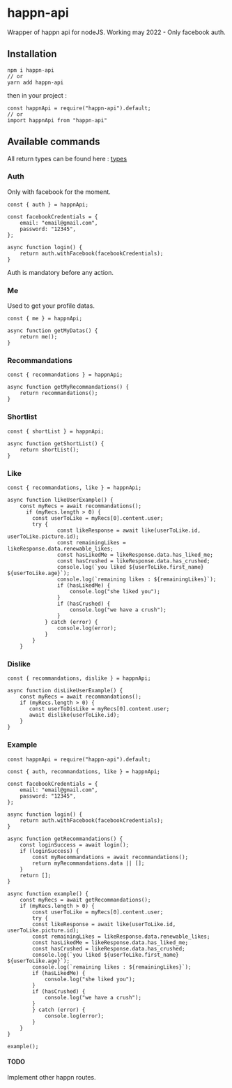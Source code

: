 # happn-api

Wrapper of happn api for nodeJS.
Working may 2022 - Only facebook auth.

## Installation

    npm i happn-api
    // or
    yarn add happn-api

then in your project :

    const happnApi = require("happn-api").default;
    // or
    import happnApi from "happn-api"

## Available commands

All return types can be found here : [types](https://github.com/christophe77/happn-api/tree/master/src/types)

### Auth

Only with facebook for the moment.

    const { auth } = happnApi;

    const facebookCredentials = {
        email: "email@gmail.com",
        password: "12345",
    };

    async function login() {
        return auth.withFacebook(facebookCredentials);
    }

Auth is mandatory before any action.

### Me

Used to get your profile datas.

    const { me } = happnApi;

    async function getMyDatas() {
        return me();
    }

### Recommandations

    const { recommandations } = happnApi;

    async function getMyRecommandations() {
        return recommandations();
    }

### Shortlist

    const { shortList } = happnApi;

    async function getShortList() {
        return shortList();
    }

### Like

    const { recommandations, like } = happnApi;

    async function likeUserExample() {
        const myRecs = await recommandations();
          if (myRecs.length > 0) {
            const userToLike = myRecs[0].content.user;
            try {
                    const likeResponse = await like(userToLike.id, userToLike.picture.id);
                    const remainingLikes = likeResponse.data.renewable_likes;
                    const hasLikedMe = likeResponse.data.has_liked_me;
                    const hasCrushed = likeResponse.data.has_crushed;
                    console.log(`you liked ${userToLike.first_name} ${userToLike.age}`);
                    console.log(`remaining likes : ${remainingLikes}`);
                    if (hasLikedMe) {
                        console.log("she liked you");
                    }
                    if (hasCrushed) {
                        console.log("we have a crush");
                    }
                } catch (error) {
                    console.log(error);
                }
            }
        }

### Dislike

    const { recommandations, dislike } = happnApi;

    async function disLikeUserExample() {
        const myRecs = await recommandations();
        if (myRecs.length > 0) {
           const userToDisLike = myRecs[0].content.user;
           await dislike(userToLike.id);
        }
    }

### Example

    const happnApi = require("happn-api").default;

    const { auth, recommandations, like } = happnApi;

    const facebookCredentials = {
        email: "email@gmail.com",
        password: "12345",
    };

    async function login() {
        return auth.withFacebook(facebookCredentials);
    }

    async function getRecommandations() {
        const loginSuccess = await login();
        if (loginSuccess) {
            const myRecommandations = await recommandations();
            return myRecommandations.data || [];
        }
        return [];
    }

    async function example() {
        const myRecs = await getRecommandations();
        if (myRecs.length > 0) {
            const userToLike = myRecs[0].content.user;
            try {
            const likeResponse = await like(userToLike.id, userToLike.picture.id);
            const remainingLikes = likeResponse.data.renewable_likes;
            const hasLikedMe = likeResponse.data.has_liked_me;
            const hasCrushed = likeResponse.data.has_crushed;
            console.log(`you liked ${userToLike.first_name} ${userToLike.age}`);
            console.log(`remaining likes : ${remainingLikes}`);
            if (hasLikedMe) {
                console.log("she liked you");
            }
            if (hasCrushed) {
                console.log("we have a crush");
            }
            } catch (error) {
                console.log(error);
            }
        }
    }

    example();

#### TODO

Implement other happn routes.
